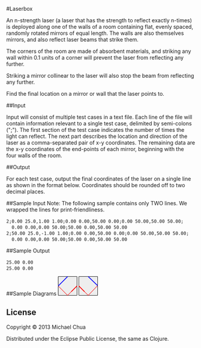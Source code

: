 #Laserbox

An n-strength laser (a laser that has the strength to reflect exactly n-times) is deployed along one of the walls of a room containing flat, evenly spaced, randomly rotated mirrors of equal length. The walls are also themselves mirrors, and also reflect laser beams that strike them.

The corners of the room are made of absorbent materials, and striking any wall within 0.1 units of a corner will prevent the laser from reflecting any further.

Striking a mirror collinear to the laser will also stop the beam from reflecting any further.

Find the final location on a mirror or wall that the laser points to.

##Input

Input will consist of multiple test cases in a text file. Each line of the file will contain information relevant to a single test case, delimited by semi-colons (";"). The first section of the test case indicates the number of times the light can reflect. The next part describes the location and direction of the laser as a comma-separated pair of x-y coordinates. The remaining data are the x-y coordinates of the end-points of each mirror, beginning with the four walls of the room.

##Output

For each test case, output the final coordinates of the laser on a single line as shown in the format below. Coordinates should be rounded off to two decimal places.

##Sample Input
Note: The following sample contains only TWO lines. We wrapped the lines for print-friendliness.

    2;0.00 25.0,1.00 1.00;0.00 0.00,50.00 0.00;0.00 50.00,50.00 50.00;
      0.00 0.00,0.00 50.00;50.00 0.00,50.00 50.00
    2;50.00 25.0,-1.00 1.00;0.00 0.00,50.00 0.00;0.00 50.00,50.00 50.00;
      0.00 0.00,0.00 50.00;50.00 0.00,50.00 50.00

##Sample Output

    25.00 0.00
    25.00 0.00

##Sample Diagrams
![Problem 1](sample1.png)
![Problem 2](sample2.png)

## License

Copyright © 2013 Michael Chua

Distributed under the Eclipse Public License, the same as Clojure.
